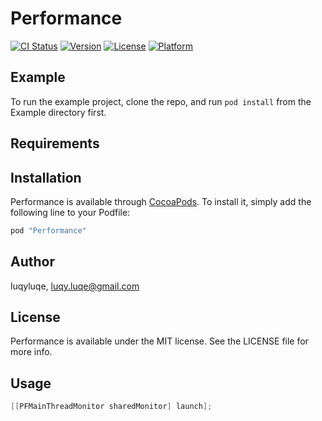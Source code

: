 # Performance

[![CI Status](http://img.shields.io/travis/luqyluqe/Performance.svg?style=flat)](https://travis-ci.org/luqyluqe/Performance)
[![Version](https://img.shields.io/cocoapods/v/Performance.svg?style=flat)](http://cocoapods.org/pods/Performance)
[![License](https://img.shields.io/cocoapods/l/Performance.svg?style=flat)](http://cocoapods.org/pods/Performance)
[![Platform](https://img.shields.io/cocoapods/p/Performance.svg?style=flat)](http://cocoapods.org/pods/Performance)

## Example

To run the example project, clone the repo, and run `pod install` from the Example directory first.

## Requirements

## Installation

Performance is available through [CocoaPods](http://cocoapods.org). To install
it, simply add the following line to your Podfile:

```ruby
pod "Performance"
```

## Author

luqyluqe, luqy.luqe@gmail.com

## License

Performance is available under the MIT license. See the LICENSE file for more info.

## Usage

```objective-c
[[PFMainThreadMonitor sharedMonitor] launch];
```
